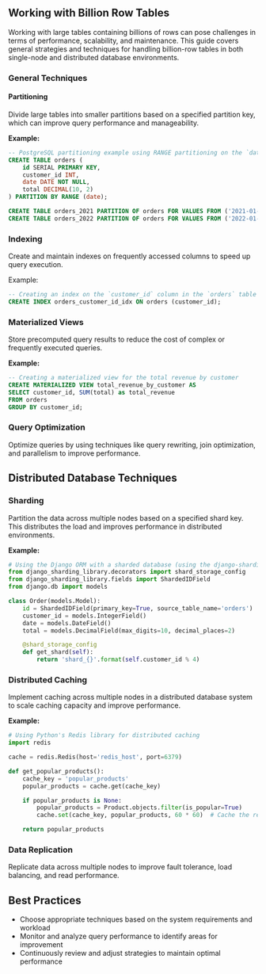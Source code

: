 ## Working with Billion Row Tables

Working with large tables containing billions of rows can pose challenges in terms of performance, scalability, and maintenance. This guide covers general strategies and techniques for handling billion-row tables in both single-node and distributed database environments.

### General Techniques

#### Partitioning

Divide large tables into smaller partitions based on a specified partition key, which can improve query performance and manageability.

**Example:**

```sql
-- PostgreSQL partitioning example using RANGE partitioning on the `date` column
CREATE TABLE orders (
    id SERIAL PRIMARY KEY,
    customer_id INT,
    date DATE NOT NULL,
    total DECIMAL(10, 2)
) PARTITION BY RANGE (date);

CREATE TABLE orders_2021 PARTITION OF orders FOR VALUES FROM ('2021-01-01') TO ('2022-01-01');
CREATE TABLE orders_2022 PARTITION OF orders FOR VALUES FROM ('2022-01-01') TO ('2023-01-01');
```

### Indexing

Create and maintain indexes on frequently accessed columns to speed up query execution.

Example:

```sql
-- Creating an index on the `customer_id` column in the `orders` table
CREATE INDEX orders_customer_id_idx ON orders (customer_id);
```

### Materialized Views

Store precomputed query results to reduce the cost of complex or frequently executed queries.

**Example:**

```sql
-- Creating a materialized view for the total revenue by customer
CREATE MATERIALIZED VIEW total_revenue_by_customer AS
SELECT customer_id, SUM(total) as total_revenue
FROM orders
GROUP BY customer_id;
```

### Query Optimization

Optimize queries by using techniques like query rewriting, join optimization, and parallelism to improve performance.

## Distributed Database Techniques

### Sharding

Partition the data across multiple nodes based on a specified shard key. This distributes the load and improves performance in distributed environments.

**Example:**

```python
# Using the Django ORM with a sharded database (using the django-sharding-library)
from django_sharding_library.decorators import shard_storage_config
from django_sharding_library.fields import ShardedIDField
from django.db import models

class Order(models.Model):
    id = ShardedIDField(primary_key=True, source_table_name='orders')
    customer_id = models.IntegerField()
    date = models.DateField()
    total = models.DecimalField(max_digits=10, decimal_places=2)

    @shard_storage_config
    def get_shard(self):
        return 'shard_{}'.format(self.customer_id % 4)
```

### Distributed Caching

Implement caching across multiple nodes in a distributed database system to scale caching capacity and improve performance.

**Example:**

```python
# Using Python's Redis library for distributed caching
import redis

cache = redis.Redis(host='redis_host', port=6379)

def get_popular_products():
    cache_key = 'popular_products'
    popular_products = cache.get(cache_key)

    if popular_products is None:
        popular_products = Product.objects.filter(is_popular=True)
        cache.set(cache_key, popular_products, 60 * 60)  # Cache the results for 1 hour

    return popular_products
```

### Data Replication

Replicate data across multiple nodes to improve fault tolerance, load balancing, and read performance.

## Best Practices

- Choose appropriate techniques based on the system requirements and workload
- Monitor and analyze query performance to identify areas for improvement
- Continuously review and adjust strategies to maintain optimal performance
